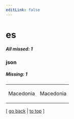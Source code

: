 ```yaml
---
editLink: false
---
```


# es

##### All missed: 1


### json

##### Missing: 1

<table width="100%">
<tr><td width="50%">

Macedonia

</td><td width="50%">

Macedonia

</td></tr>
</table>

[ [go back](../status.md) | [to top](#) ]

